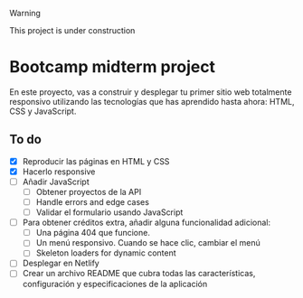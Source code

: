 > [!WARNING]
> This project is under construction️

# Bootcamp midterm project

En este proyecto, vas a construir y desplegar tu primer sitio web totalmente responsivo utilizando las tecnologías que has aprendido hasta ahora: HTML, CSS y JavaScript.

## To do

- [x] Reproducir las páginas en HTML y CSS
- [x] Hacerlo responsive
- [ ] Añadir JavaScript
  - [ ] Obtener proyectos de la API
  - [ ] Handle errors and edge cases
  - [ ] Validar el formulario usando JavaScript
- [ ] Para obtener créditos extra, añadir alguna funcionalidad adicional:
  - [ ] Una página 404 que funcione.
  - [ ] Un menú responsivo. Cuando se hace clic, cambiar el menú
  - [ ] Skeleton loaders for dynamic content
- [ ] Desplegar en Netlify
- [ ] Crear un archivo README que cubra todas las características, configuración y especificaciones de la aplicación
